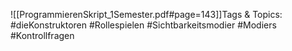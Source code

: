 
![[ProgrammierenSkript_1Semester.pdf#page=143]]Tags & Topics:
   #dieKonstruktoren
   #Rollespielen
   #Sichtbarkeitsmodier
   #Modiers
   #Kontrollfragen